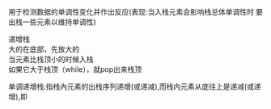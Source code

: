 用于检测数据的单调性变化并作出反应(表现:当入栈元素会影响栈总体单调性时 要出栈一些元素以维持单调性)


递增栈  
大的在底部，先放大的    
当元素比栈顶小的时候入栈  
如果它大于栈顶（while），就pop出来栈顶

单调递增栈:指栈內元素的出栈序列递增(或递减),而栈内元素从底往上是递减(或递增),即 